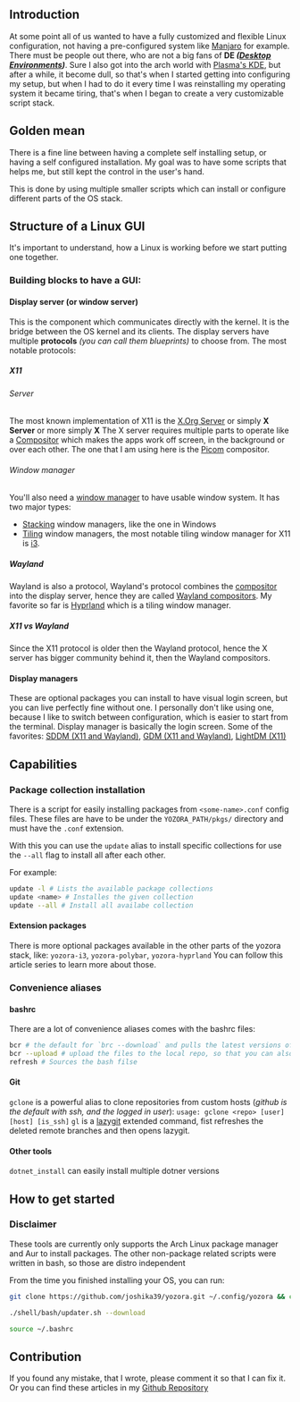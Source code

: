 ## Introduction

At some point all of us wanted to have a fully customized and flexible Linux configuration, not having a pre-configured system like [Manjaro](https://manjaro.org/) for example. There must be people out there, who are not a big fans of **DE _([Desktop Environments](https://wiki.archlinux.org/title/desktop_environment))_**. Sure I also got into the arch world with [Plasma's KDE](https://wiki.archlinux.org/title/KDE), but after a while, it become dull, so that's when I started getting into configuring my setup, but when I had to do it every time I was reinstalling my operating system it became tiring, that's when I began to create a very customizable script stack.

## Golden mean
There is a fine line between having a complete self installing setup, or having a self configured installation. My goal was to have some scripts that helps me, but still kept the control in the user's hand.

This is done by using multiple smaller scripts which can install or configure different parts of the OS stack.

## Structure of a Linux GUI
It's important to understand, how a Linux is working before we start putting one together.

### Building blocks to have a GUI:
#### Display server (or window server)
This is the component which communicates directly with the kernel. It is the bridge between the OS kernel and its clients. The display servers have multiple **protocols** _(you can call them blueprints)_ to choose from. The most notable protocols:
##### X11
###### Server
The most known implementation of X11 is the [X.Org Server](https://en.wikipedia.org/wiki/X.Org_Server) or simply **X Server** or more simply **X**
The X server requires multiple parts to operate like a [Compositor](https://en.wikipedia.org/wiki/Compositing_window_manager) which makes the apps work off screen, in the background or over each other. The one that I am using here is the [Picom](https://wiki.archlinux.org/title/Picom) compositor.
###### Window manager
You'll also need a [window manager](https://wiki.archlinux.org/title/Window_manager) to have usable window system. It has two major types:
- [Stacking](https://wiki.archlinux.org/title/Window_manager#Stacking_window_managers) window managers, like the one in Windows
- [Tiling](https://wiki.archlinux.org/title/Window_manager#Tiling_window_managers) window managers, the most notable tiling window manager for X11 is [i3](https://wiki.archlinux.org/title/I3).

##### Wayland
Wayland is also a protocol, Wayland's protocol combines the [compositor](#x11) into the display server, hence they are called [Wayland compositors](https://wiki.archlinux.org/title/Wayland#Compositors). 
My favorite so far is [Hyprland](https://wiki.archlinux.org/title/Hyprland) which is a tiling window manager.

##### X11 vs Wayland
Since the X11 protocol is older then the Wayland protocol, hence the X server has bigger community behind it, then the Wayland compositors. 

#### Display managers
These are optional packages you can install to have visual login screen, but you can live perfectly fine without one. I personally don't like using one, because I like to switch between configuration, which is easier to start from the terminal.
Display manager is basically the login screen. Some of the favorites: [SDDM (X11 and Wayland)](https://wiki.archlinux.org/title/SDDM), [GDM (X11 and Wayland)](https://wiki.archlinux.org/title/GDM), [LightDM (X11)](https://wiki.archlinux.org/title/LightDM) 

## Capabilities

### Package collection installation
There is a script for easily installing packages from `<some-name>.conf` config files. These files are have to be under the `YOZORA_PATH/pkgs/` directory and must have the `.conf` extension.

With this you can use the `update` alias to install specific collections for use the `--all` flag to install all after each other.

For example:
```bash
update -l # Lists the available package collections
update <name> # Installes the given collection
update --all # Install all availabe collection
```
#### Extension packages
There is more optional packages available in the other parts of the yozora stack, like: `yozora-i3`, `yozora-polybar`, `yozora-hyprland`
You can follow this article series to learn more about those.

### Convenience aliases
#### bashrc
There are a lot of convenience aliases comes with the bashrc files:
```bash
bcr # the default for `brc --download` and pulls the latest versions of the bash files from the local yozora repo
bcr --upload # upload the files to the local repo, so that you can also version control your modifications
refresh # Sources the bash filse
```
#### Git

`gclone` is a powerful alias to clone repositories from custom hosts (*github is the default with ssh, and the logged in user*): `usage: gclone <repo> [user] [host] [is_ssh]`
`gl` is a [lazygit](https://github.com/jesseduffield/lazygit) extended command, fist refreshes the deleted remote branches and then opens lazygit.

#### Other tools

`dotnet_install` can easily install multiple dotner versions
## How to get started
### Disclaimer
These tools are currently only supports the Arch Linux package manager and Aur to install packages. The other non-package related scripts were written in bash, so those are distro independent

From the time you finished installing your OS, you can run:
```bash
git clone https://github.com/joshika39/yozora.git ~/.config/yozora && cd ~/.config/yozora

./shell/bash/updater.sh --download

source ~/.bashrc
```
## Contribution
If you found any mistake, that I wrote, please comment it so that I can fix it. Or you can find these articles in my [Github Repository](https://github.com/joshika39/literature/blob/main/dev.to/arch-setup-01.md)
